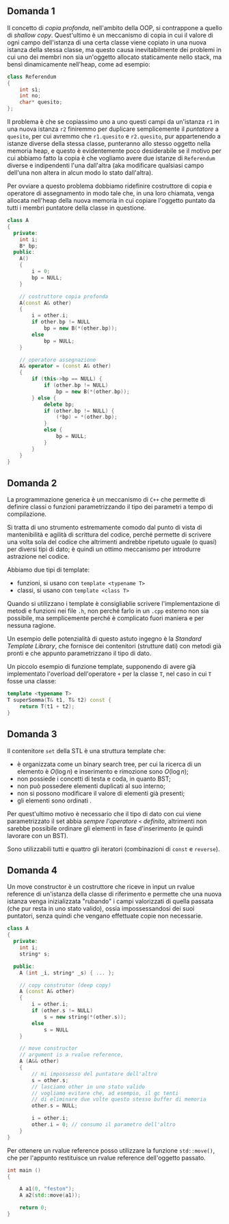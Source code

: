 ## Domanda 1
Il concetto di _copia profonda_, nell'ambito della OOP, si contrappone a quello di _shallow copy_. Quest'ultimo è un meccanismo di copia in cui il valore di ogni campo dell'istanza di una certa classe viene copiato in una nuova istanza della stessa classe, ma questo causa inevitabilmente dei problemi in cui uno dei membri non sia un'oggetto allocato staticamente nello stack, ma bensì dinamicamente nell'heap, come ad esempio:
```cpp
class Referendum
{
    int sì;
    int no;
    char* quesito;
};
```
Il problema è che se copiassimo uno a uno questi campi da un'istanza `r1` in una nuova istanza `r2` finiremmo per duplicare semplicemente il _puntatore_ a `quesito`, per cui avremmo che `r1.quesito` e `r2.quesito`, pur appartenendo a istanze diverse della stessa classe, punteranno allo stesso oggetto nella memoria heap, e questo è evidentemente poco desiderabile se il motivo per cui abbiamo fatto la copia è che vogliamo avere due istanze di `Referendum` diverse e indipendenti l'una dall'altra (aka modificare qualsiasi campo dell'una non altera in alcun modo lo stato dall'altra). 

Per ovviare a questo problema dobbiamo ridefinire costruttore di copia e operatore di assegnamento in modo tale che, in una loro chiamata, venga allocata nell'heap della nuova memoria in cui copiare l'oggetto puntato da tutti i membri puntatore della classe in questione.
```cpp
class A
{
  private:
    int i;
    B* bp;
  public:
    A()
    {
        i = 0;
        bp = NULL;
    }

    // costruttore copia profonda
    A(const A& other)
    {
        i = other.i;
        if other.bp != NULL
            bp = new B(*(other.bp));
        else
            bp = NULL;
    }

    // operatore assegnazione
    A& operator = (const A& other)
    {
        if (this->bp == NULL) {
            if (other.bp != NULL) 
                bp = new B(*(other.bp));
        } else {
            delete bp;
            if (other.bp != NULL) {
                (*bp) = *(other.bp);
            }
            else {
                bp = NULL;
            }
        }
    }
}
```

## Domanda 2
La programmazione generica è un meccanismo di `C++` che permette di definire classi o funzioni parametrizzando il tipo dei parametri a tempo di compilazione.

Si tratta di uno strumento estremamente comodo dal punto di vista di mantenibilità e agilità di scrittura del codice, perché permette di scrivere una volta sola del codice che altrimenti andrebbe ripetuto uguale (o quasi) per diversi tipi di dato; è quindi un ottimo meccanismo per introdurre astrazione nel codice.

Abbiamo due tipi di template:
* funzioni, si usano con `template <typename T>`
* classi, si usano con `template <class T>`

Quando si utilizzano i template è consigliablie scrivere l'implementazione di metodi e funzioni nei file `.h`, non perché farlo in un `.cpp` esterno non sia possibile, ma semplicemente perché è complicato fuori maniera e per nessuna ragione.

Un esempio delle potenzialità di questo astuto ingegno è la _Standard Template Library_, che fornisce dei contenitori (strutture dati) con metodi già pronti e che appunto parametrizzano il tipo di dato.

Un piccolo esempio di funzione template, supponendo di avere già implementato l'overload dell'operatore `+` per la classe `T`, nel caso in cui `T` fosse una classe:
```cpp
template <typename T>
T superSomma(T& t1, T& t2) const {
    return T(t1 + t2);
}
```

## Domanda 3
Il contenitore `set` della STL è una struttura template che:
* è organizzata come un binary search tree, per cui la ricerca di un elemento è $O(\log n)$ e inserimento e rimozione sono $O(\log n)$;
* non possiede i concetti di testa e coda, in quanto BST;
* non può possedere elementi duplicati al suo interno;
* non si possono modificare il valore di elementi già presenti;
* gli elementi sono ordinati .

Per quest'ultimo motivo è necessario che il tipo di dato con cui viene parametrizzato il set abbia _sempre l'operatore `<` definito_, altrimenti non sarebbe possibile ordinare gli elementi in fase d'inserimento (e quindi lavorare con un BST).

Sono utilizzabili tutti e quattro gli iteratori (combinazioni di `const` e `reverse`).

## Domanda 4
Un move constructor è un costruttore che riceve in input un rvalue reference di un'istanza della classe di riferimento e permette che una nuova istanza venga inizializzata "rubando" i campi valorizzati di quella passata (che pur resta in uno stato valido), ossia impossessandosi dei suoi puntatori, senza quindi che vengano effettuate copie non necessarie.
```cpp
class A
{
  private:
    int i;
    string* s;

  public:
    A (int _i, string* _s) { ... };

    // copy construtor (deep copy)
    A (const A& other)
    {
        i = other.i;
        if (other.s != NULL)
            s = new string(*(other.s));
        else
            s = NULL
    }

    // move constructor
    // argument is a rvalue reference,
    A (A&& other) 
    {
        // mi impossesso del puntatore dell'altro
        s = other.s; 
        // lasciamo other in uno stato valido
        // vogliamo evitare che, ad esempio, il gc tenti 
        // di eliminare due volte questo stesso buffer di memoria
        other.s = NULL; 

        i = other.i;
        other.i = 0; // consumo il parametro dell'altro
    }
}
```

Per ottenere un rvalue reference posso utilizzare la funzione `std::move()`, che per l'appunto restituisce un rvalue reference dell'oggetto passato.
```cpp
int main ()
{

    A a1(0, "feston");
    A a2(std::move(a1));

    return 0;
}
```
